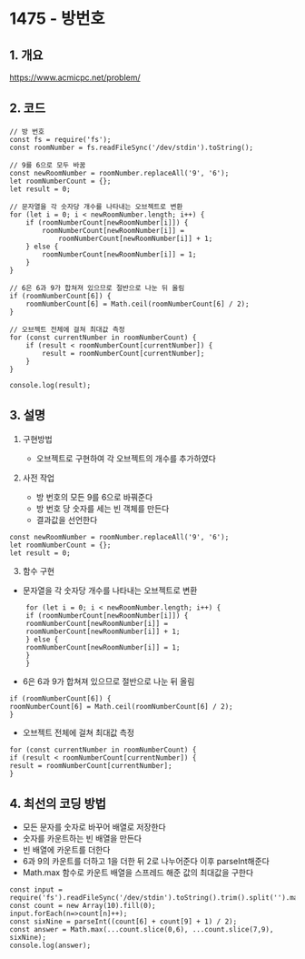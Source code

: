 # 1475 - 방번호

## 1. 개요

https://www.acmicpc.net/problem/

## 2. 코드

```
// 방 번호
const fs = require('fs');
const roomNumber = fs.readFileSync('/dev/stdin').toString();

// 9를 6으로 모두 바꿈
const newRoomNumber = roomNumber.replaceAll('9', '6');
let roomNumberCount = {};
let result = 0;

// 문자열을 각 숫자당 개수를 나타내는 오브젝트로 변환
for (let i = 0; i < newRoomNumber.length; i++) {
    if (roomNumberCount[newRoomNumber[i]]) {
        roomNumberCount[newRoomNumber[i]] =
            roomNumberCount[newRoomNumber[i]] + 1;
    } else {
        roomNumberCount[newRoomNumber[i]] = 1;
    }
}

// 6은 6과 9가 합쳐져 있으므로 절반으로 나눈 뒤 올림
if (roomNumberCount[6]) {
    roomNumberCount[6] = Math.ceil(roomNumberCount[6] / 2);
}

// 오브젝트 전체에 걸쳐 최대값 측정
for (const currentNumber in roomNumberCount) {
    if (result < roomNumberCount[currentNumber]) {
        result = roomNumberCount[currentNumber];
    }
}

console.log(result);
```

## 3. 설명

1. 구현방법

    - 오브젝트로 구현하여 각 오브젝트의 개수를 추가하였다

2. 사전 작업
    - 방 번호의 모든 9를 6으로 바꿔준다
    - 방 번호 당 숫자를 세는 빈 객체를 만든다
    - 결과값을 선언한다

```
const newRoomNumber = roomNumber.replaceAll('9', '6');
let roomNumberCount = {};
let result = 0;
```

3. 함수 구현

-   문자열을 각 숫자당 개수를 나타내는 오브젝트로 변환

```
    for (let i = 0; i < newRoomNumber.length; i++) {
    if (roomNumberCount[newRoomNumber[i]]) {
    roomNumberCount[newRoomNumber[i]] =
    roomNumberCount[newRoomNumber[i]] + 1;
    } else {
    roomNumberCount[newRoomNumber[i]] = 1;
    }
    }
```

-   6은 6과 9가 합쳐져 있으므로 절반으로 나눈 뒤 올림

```
if (roomNumberCount[6]) {
roomNumberCount[6] = Math.ceil(roomNumberCount[6] / 2);
}
```

-   오브젝트 전체에 걸쳐 최대값 측정

```
for (const currentNumber in roomNumberCount) {
if (result < roomNumberCount[currentNumber]) {
result = roomNumberCount[currentNumber];
}
```

## 4. 최선의 코딩 방법

-   모든 문자를 숫자로 바꾸어 배열로 저장한다
-   숫자를 카운트하는 빈 배열을 만든다
-   빈 배열에 카운트를 더한다
-   6과 9의 카운트를 더하고 1을 더한 뒤 2로 나누어준다 이후 parseInt해준다
-   Math.max 함수로 카운트 배열을 스프레드 해준 값의 최대값을 구한다

```
const input = require('fs').readFileSync('/dev/stdin').toString().trim().split('').map(n=>parseInt(n));
const count = new Array(10).fill(0);
input.forEach(n=>count[n]++);
const sixNine = parseInt((count[6] + count[9] + 1) / 2);
const answer = Math.max(...count.slice(0,6), ...count.slice(7,9), sixNine);
console.log(answer);
```

